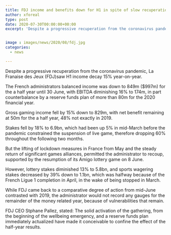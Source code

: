 ```yaml
---
title: FDJ income and benefits down for H1 in spite of slow recuperation from pandemic
author: xforeal 
type: post
date: 2020-07-30T00:00:00+00:00
excerpt: 'Despite a progressive recuperation from the coronavirus pandemic, La Franaise des Jeux (FDJ)saw H1 income decay 15&amp;percnt; year-on-year '


image : images/news/2020/08/fdj.jpg
categories:
  - news

---
```

Despite a progressive recuperation from the coronavirus pandemic, La Franaise des Jeux (FDJ)saw H1 income decay 15&percnt; year-on-year. 

The French administrators balanced income was down to 849m ($997m) for the a half year until 30 June, with EBITDA diminishing 16&percnt; to 174m, in part counterbalance by a reserve funds plan of more than 80m for the 2020 financial year. 

Gross gaming income fell by 15&percnt; down to 829m, with net benefit remaining at 50m for the a half year, 48&percnt; not exactly in 2019. 

Stakes fell by 18&percnt; to 6.9bn, which had been up 5&percnt; in mid-March before the pandemic constrained the suspension of live game, therefore dropping 60&percnt; throughout the following two months. 

But the lifting of lockdown measures in France from May and the steady return of significant games alliances, permitted the administrator to recoup, supported by the resumption of its Amigo lottery game on 8 June. 

However, lottery stakes diminished 13&percnt; to 5.8bn, and sports wagering stakes decreased by 39&percnt; down to 1.1bn, which was halfway because of the French Ligue 1 completion in April, in the wake of being stopped in March. 

While FDJ came back to a comparative degree of action from mid-June contrasted with 2019, the administrator would not record any gauges for the remainder of the money related year, because of vulnerabilities that remain. 

FDJ CEO Stphane Pallez, stated: The solid activation of the gathering, from the beginning of the wellbeing emergency, and a reserve funds plan immediately actualized have made it conceivable to confine the effect of the half-year results.